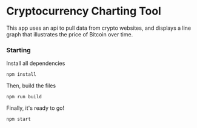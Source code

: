 # Cryptocurrency Charting Tool

This app uses an api to pull data from crypto websites, and displays a line graph that illustrates the price of Bitcoin over time.

### Starting

Install all dependencies
```
npm install
```
Then, build the files
```
npm run build
```
Finally, it's ready to go!
```
npm start
```

